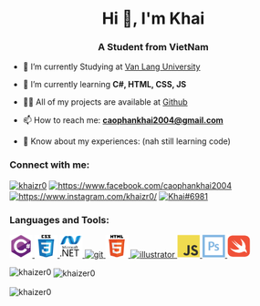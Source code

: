 <h1 align="center">Hi 👋, I'm Khai</h1>
<h3 align="center">A Student from VietNam</h3>

- 🔭 I’m currently Studying at [Van Lang University](https://tuyensinh.vanlanguni.edu.vn/ky-thuat-phan-mem/)

- 🌱 I’m currently learning **C#, HTML, CSS, JS**

- 👨‍💻 All of my projects are available at [Github](Github)

- 📫 How to reach me:  **caophankhai2004@gmail.com**

- 📄 Know about my experiences: (nah still learning code)

<h3 align="left">Connect with me:</h3>
<p align="left">
<a href="https://twitter.com/khaizr0" target="blank"><img align="center" src="https://raw.githubusercontent.com/rahuldkjain/github-profile-readme-generator/master/src/images/icons/Social/twitter.svg" alt="khaizr0" height="30" width="40" /></a>
<a href="https://www.facebook.com/caophankhai2004" target="blank"><img align="center" src="https://raw.githubusercontent.com/rahuldkjain/github-profile-readme-generator/master/src/images/icons/Social/facebook.svg" alt="https://www.facebook.com/caophankhai2004" height="30" width="40" /></a>
<a href="https://www.instagram.com/khaizr0/" target="blank"><img align="center" src="https://raw.githubusercontent.com/rahuldkjain/github-profile-readme-generator/master/src/images/icons/Social/instagram.svg" alt="https://www.instagram.com/khaizr0/" height="30" width="40" /></a>
<a href="https://discord.gg/Khai#6981" target="blank"><img align="center" src="https://raw.githubusercontent.com/rahuldkjain/github-profile-readme-generator/master/src/images/icons/Social/discord.svg" alt="Khai#6981" height="30" width="40" /></a>
</p>

<h3 align="left">Languages and Tools:</h3>
<p align="left"> <a href="https://www.w3schools.com/cs/" target="_blank" rel="noreferrer"> <img src="https://raw.githubusercontent.com/devicons/devicon/master/icons/csharp/csharp-original.svg" alt="csharp" width="40" height="40"/> </a> <a href="https://www.w3schools.com/css/" target="_blank" rel="noreferrer"> <img src="https://raw.githubusercontent.com/devicons/devicon/master/icons/css3/css3-original-wordmark.svg" alt="css3" width="40" height="40"/> </a> <a href="https://dotnet.microsoft.com/" target="_blank" rel="noreferrer"> <img src="https://raw.githubusercontent.com/devicons/devicon/master/icons/dot-net/dot-net-original-wordmark.svg" alt="dotnet" width="40" height="40"/> </a> <a href="https://git-scm.com/" target="_blank" rel="noreferrer"> <img src="https://www.vectorlogo.zone/logos/git-scm/git-scm-icon.svg" alt="git" width="40" height="40"/> </a> <a href="https://www.w3.org/html/" target="_blank" rel="noreferrer"> <img src="https://raw.githubusercontent.com/devicons/devicon/master/icons/html5/html5-original-wordmark.svg" alt="html5" width="40" height="40"/> </a> <a href="https://www.adobe.com/in/products/illustrator.html" target="_blank" rel="noreferrer"> <img src="https://www.vectorlogo.zone/logos/adobe_illustrator/adobe_illustrator-icon.svg" alt="illustrator" width="40" height="40"/> </a> <a href="https://developer.mozilla.org/en-US/docs/Web/JavaScript" target="_blank" rel="noreferrer"> <img src="https://raw.githubusercontent.com/devicons/devicon/master/icons/javascript/javascript-original.svg" alt="javascript" width="40" height="40"/> </a> <a href="https://www.photoshop.com/en" target="_blank" rel="noreferrer"> <img src="https://raw.githubusercontent.com/devicons/devicon/master/icons/photoshop/photoshop-line.svg" alt="photoshop" width="40" height="40"/> </a> <a href="https://developer.apple.com/swift/" target="_blank" rel="noreferrer"> <img src="https://raw.githubusercontent.com/devicons/devicon/master/icons/swift/swift-original.svg" alt="swift" width="40" height="40"/> </a> </p>

<p><img align="left" src="https://github-readme-stats.vercel.app/api/top-langs?username=khaizer0&show_icons=true&locale=en&layout=compact" alt="khaizer0" /></p>

<p>&nbsp;<img align="center" src="https://github-readme-stats.vercel.app/api?username=khaizer0&show_icons=true&locale=en" alt="khaizer0" /></p>

<p><img align="center" src="https://github-readme-streak-stats.herokuapp.com/?user=khaizer0&" alt="khaizer0" /></p>
